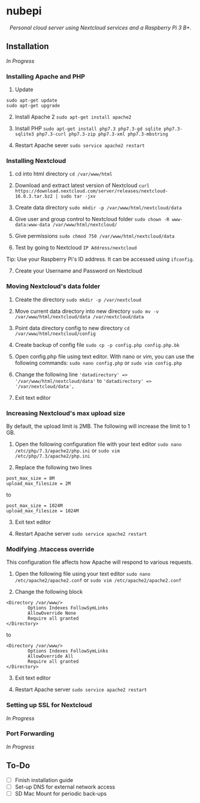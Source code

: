 # nubepi

<p align="center"><i>Personal cloud server using Nextcloud services and a Raspberry Pi 3 B+.</i></p>

## Installation
*In Progress*

### Installing Apache and PHP

1. Update
```
sudo apt-get update
sudo apt-get upgrade
```

2. Install Apache 2
`sudo apt-get install apache2`

3. Install PHP
`sudo apt-get install php7.3 php7.3-gd sqlite php7.3-sqlite3 php7.3-curl php7.3-zip php7.3-xml php7.3-mbstring`

4. Restart Apache sever
`sudo service apache2 restart`

### Installing Nextcloud
1. cd into html directory
`cd /var/www/html`

2. Download and extract latest version of Nextcloud
`curl https://download.nextcloud.com/server/releases/nextcloud-16.0.3.tar.bz2 | sudo tar -jxv`

3. Create data directory
`sudo mkdir -p /var/www/html/nextcloud/data`

4. Give user and group control to Nextcloud folder
`sudo chown -R www-data:www-data /var/www/html/nextcloud/`

5. Give permissions
`sudo chmod 750 /var/www/html/nextcloud/data`

6. Test by going to Nextcloud
`IP Address/nextcloud`

Tip:  Use your Raspberry Pi's ID address. It can be accessed using `ifconfig`.

7. Create your Username and Password on Nextcloud

### Moving Nextcloud's data folder

1. Create the directory
`sudo mkdir -p /var/nextcloud`

2. Move current data directory into new directory
`sudo mv -v /var/www/html/nextcloud/data /var/nextcloud/data`

3. Point data directory config to new directory
`cd /var/www/html/nextcloud/config`

4. Create backup of config file
`sudo cp -p config.php config.php.bk`

5. Open config.php file using text editor. With nano or vim, you can use the following commands: 
`sudo nano config.php` or  `sudo vim config.php`

6. Change the following line
`'datadirectory' => '/var/www/html/nextcloud/data'`
to 
`'datadirectory' => '/var/nextcloud/data',`

7. Exit text editor

### Increasing Nextcloud's max upload size
By default, the upload limit is 2MB. The following will increase the limit to 1 GB.

1. Open the following configuration file with your text editor
`sudo nano /etc/php/7.3/apache2/php.ini` or `sudo vim /etc/php/7.3/apache2/php.ini`

2. Replace the following two lines
```
post_max_size = 8M
upload_max_filesize = 2M
```
to 
```
post_max_size = 1024M
upload_max_filesize = 1024M
```

3. Exit text editor

4. Restart Apache server
`sudo service apache2 restart`

### Modifying .htaccess override
This configuration file affects how Apache will respond to various requests.

1. Open the following file using your text editor
`sudo nano /etc/apache2/apache2.conf` or `sudo vim /etc/apache2/apache2.conf`

2. Change the following block
```
<Directory /var/www/>        
        Options Indexes FollowSymLinks
        AllowOverride None
        Require all granted
</Directory>
```
to 
```
<Directory /var/www/>        
        Options Indexes FollowSymLinks
        AllowOverride All
        Require all granted
</Directory>
```

3. Exit text editor

4. Restart Apache server
`sudo service apache2 restart`

### Setting up SSL for Nextcloud
*In Progress*

### Port Forwarding
*In Progress*

## To-Do
- [ ] Finish installation guide
- [ ] Set-up DNS for external network access
- [ ] SD Mac Mount for periodic back-ups
